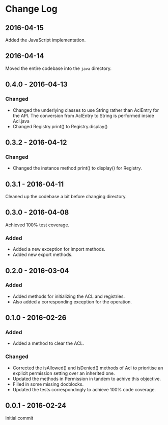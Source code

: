 # Change Log

## 2016-04-15

Added the JavaScript implementation.

## 2016-04-14

Moved the entire codebase into the `java` directory.

## 0.4.0 - 2016-04-13

### Changed
- Changed the underlying classes to use String rather than AclEntry
for the API. The conversion from AclEntry to String is performed
inside Acl.java
- Changed Registry.print() to Registry.display()

## 0.3.2 - 2016-04-12

### Changed
- Changed the instance method print() to display() for Registry.

## 0.3.1 - 2016-04-11

Cleaned up the codebase a bit before changing directory.

## 0.3.0 - 2016-04-08

Achieved 100% test coverage.

### Added
- Added a new exception for import methods.
- Added new export methods.

## 0.2.0 - 2016-03-04

### Added
- Added methods for initializing the ACL and registries.
- Also added a corresponding exception for the operation.

## 0.1.0 - 2016-02-26

### Added
- Added a method to clear the ACL.

### Changed
- Corrected the isAllowed() and isDenied() methods of Acl to
prioritise an explicit permission setting over an inherited one.
- Updated the methods in Permission in tandem to achive this objective.
- Filled in some missing docblocks.
- Updated the tests correspondingly to achieve 100% code coverage.

## 0.0.1 - 2016-02-24

Initial commit

